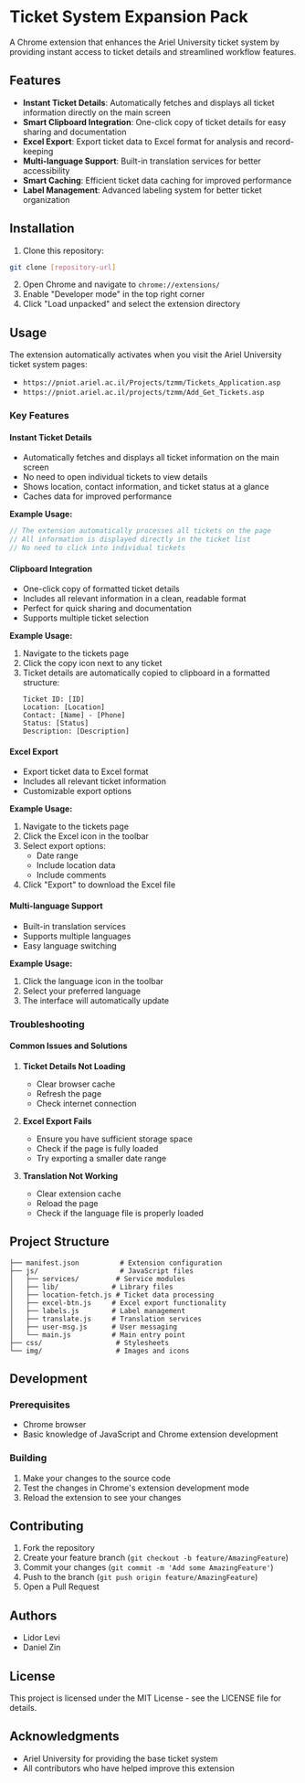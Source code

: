 # Ticket System Expansion Pack

A Chrome extension that enhances the Ariel University ticket system by providing instant access to ticket details and streamlined workflow features.

## Features

- **Instant Ticket Details**: Automatically fetches and displays all ticket information directly on the main screen
- **Smart Clipboard Integration**: One-click copy of ticket details for easy sharing and documentation
- **Excel Export**: Export ticket data to Excel format for analysis and record-keeping
- **Multi-language Support**: Built-in translation services for better accessibility
- **Smart Caching**: Efficient ticket data caching for improved performance
- **Label Management**: Advanced labeling system for better ticket organization

## Installation

1. Clone this repository:
```bash
git clone [repository-url]
```

2. Open Chrome and navigate to `chrome://extensions/`
3. Enable "Developer mode" in the top right corner
4. Click "Load unpacked" and select the extension directory

## Usage

The extension automatically activates when you visit the Ariel University ticket system pages:
- `https://pniot.ariel.ac.il/Projects/tzmm/Tickets_Application.asp`
- `https://pniot.ariel.ac.il/projects/tzmm/Add_Get_Tickets.asp`

### Key Features

#### Instant Ticket Details
- Automatically fetches and displays all ticket information on the main screen
- No need to open individual tickets to view details
- Shows location, contact information, and ticket status at a glance
- Caches data for improved performance

**Example Usage:**
```javascript
// The extension automatically processes all tickets on the page
// All information is displayed directly in the ticket list
// No need to click into individual tickets
```

#### Clipboard Integration
- One-click copy of formatted ticket details
- Includes all relevant information in a clean, readable format
- Perfect for quick sharing and documentation
- Supports multiple ticket selection

**Example Usage:**
1. Navigate to the tickets page
2. Click the copy icon next to any ticket
3. Ticket details are automatically copied to clipboard in a formatted structure:
   ```
   Ticket ID: [ID]
   Location: [Location]
   Contact: [Name] - [Phone]
   Status: [Status]
   Description: [Description]
   ```

#### Excel Export
- Export ticket data to Excel format
- Includes all relevant ticket information
- Customizable export options

**Example Usage:**
1. Navigate to the tickets page
2. Click the Excel icon in the toolbar
3. Select export options:
   - Date range
   - Include location data
   - Include comments
4. Click "Export" to download the Excel file

#### Multi-language Support
- Built-in translation services
- Supports multiple languages
- Easy language switching

**Example Usage:**
1. Click the language icon in the toolbar
2. Select your preferred language
3. The interface will automatically update

### Troubleshooting

#### Common Issues and Solutions

1. **Ticket Details Not Loading**
   - Clear browser cache
   - Refresh the page
   - Check internet connection

2. **Excel Export Fails**
   - Ensure you have sufficient storage space
   - Check if the page is fully loaded
   - Try exporting a smaller date range

3. **Translation Not Working**
   - Clear extension cache
   - Reload the page
   - Check if the language file is properly loaded

## Project Structure

```
├── manifest.json          # Extension configuration
├── js/                    # JavaScript files
│   ├── services/         # Service modules
│   ├── lib/             # Library files
│   ├── location-fetch.js # Ticket data processing
│   ├── excel-btn.js     # Excel export functionality
│   ├── labels.js        # Label management
│   ├── translate.js     # Translation services
│   ├── user-msg.js      # User messaging
│   └── main.js          # Main entry point
├── css/                  # Stylesheets
└── img/                  # Images and icons
```

## Development

### Prerequisites
- Chrome browser
- Basic knowledge of JavaScript and Chrome extension development

### Building
1. Make your changes to the source code
2. Test the changes in Chrome's extension development mode
3. Reload the extension to see your changes

## Contributing

1. Fork the repository
2. Create your feature branch (`git checkout -b feature/AmazingFeature`)
3. Commit your changes (`git commit -m 'Add some AmazingFeature'`)
4. Push to the branch (`git push origin feature/AmazingFeature`)
5. Open a Pull Request

## Authors

- Lidor Levi
- Daniel Zin

## License

This project is licensed under the MIT License - see the LICENSE file for details.

## Acknowledgments

- Ariel University for providing the base ticket system
- All contributors who have helped improve this extension 